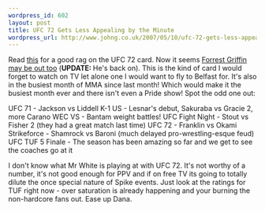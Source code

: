 ```yaml
--- 
wordpress_id: 602
layout: post
title: UFC 72 Gets Less Appealing by the Minute
wordpress_url: http://www.johng.co.uk/2007/05/10/ufc-72-gets-less-appealing-by-the-minute/
---
```

Read <a href="http://www.mad-squabbles.com/2007/05/ufc72-no-longer-on-spike-tv.html">this</a> for a good rag on the UFC 72 card. Now it seems <a href="http://www.fightopinion.com/2007/05/09/thursday-trash-talk-boxing-is-cash-money/">Forrest Griffin may be out too</a> (<strong>UPDATE: </strong>He's back on). This is the kind of card I would forget to watch on TV let alone one I would want to fly to Belfast for. It's also in the busiest month of MMA since last month! Which would make it the busiest month ever and there isn't even a Pride show! Spot the odd one out:

UFC 71 - Jackson vs Liddell
K-1 US - Lesnar's debut, Sakuraba vs Gracie 2, more Carano
WEC VS - Bantam weight battles!
UFC Fight Night - Stout vs Fisher 2 (they had a great match last time)
UFC 72 - Franklin vs Okami
Strikeforce - Shamrock vs Baroni (much delayed pro-wrestling-esque feud)
UFC TUF 5 Finale - The season has been amazing so far and we get to see the coaches go at it

I don't know what Mr White is playing at with UFC 72. It's not worthy of a number, it's not good enough for PPV and if on free TV its going to totally dilute the once special nature of Spike events. Just look at the ratings for TUF right now - over saturation is already happening and your burning the non-hardcore fans out. Ease up Dana.
